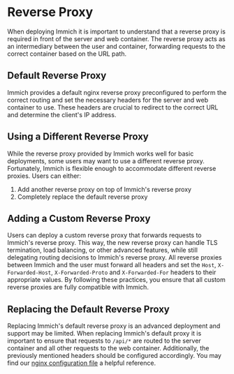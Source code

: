 # Reverse Proxy

When deploying Immich it is important to understand that a reverse proxy is required in front of the server and web container. The reverse proxy acts as an intermediary between the user and container, forwarding requests to the correct container based on the URL path.

## Default Reverse Proxy

Immich provides a default nginx reverse proxy preconfigured to perform the correct routing and set the necessary headers for the server and web container to use. These headers are crucial to redirect to the correct URL and determine the client's IP address.

## Using a Different Reverse Proxy

While the reverse proxy provided by Immich works well for basic deployments, some users may want to use a different reverse proxy. Fortunately, Immich is flexible enough to accommodate different reverse proxies. Users can either:

1. Add another reverse proxy on top of Immich's reverse proxy
2. Completely replace the default reverse proxy

## Adding a Custom Reverse Proxy

Users can deploy a custom reverse proxy that forwards requests to Immich's reverse proxy. This way, the new reverse proxy can handle TLS termination, load balancing, or other advanced features, while still delegating routing decisions to Immich's reverse proxy. All reverse proxies between Immich and the user must forward all headers and set the `Host`, `X-Forwarded-Host`, `X-Forwarded-Proto` and `X-Forwarded-For` headers to their appropriate values. By following these practices, you ensure that all custom reverse proxies are fully compatible with Immich.

## Replacing the Default Reverse Proxy

Replacing Immich's default reverse proxy is an advanced deployment and support may be limited. When replacing Immich's default proxy it is important to ensure that requests to `/api/*` are routed to the server container and all other requests to the web container. Additionally, the previously mentioned headers should be configured accordingly. You may find our [nginx configuration file](https://github.com/immich-app/immich/blob/main/nginx/templates/default.conf.template) a helpful reference.
